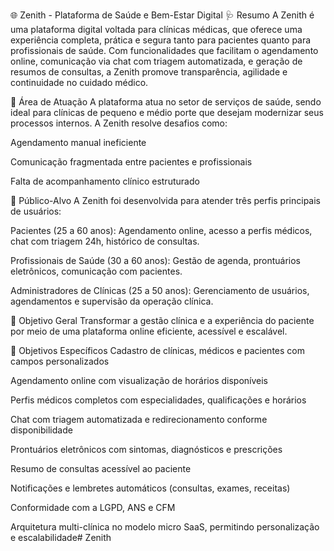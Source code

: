 🌐 Zenith - Plataforma de Saúde e Bem-Estar Digital
🩺 Resumo
A Zenith é uma plataforma digital voltada para clínicas médicas, que oferece uma experiência completa, prática e segura tanto para pacientes quanto para profissionais de saúde. Com funcionalidades que facilitam o agendamento online, comunicação via chat com triagem automatizada, e geração de resumos de consultas, a Zenith promove transparência, agilidade e continuidade no cuidado médico.

💼 Área de Atuação
A plataforma atua no setor de serviços de saúde, sendo ideal para clínicas de pequeno e médio porte que desejam modernizar seus processos internos. A Zenith resolve desafios como:

Agendamento manual ineficiente

Comunicação fragmentada entre pacientes e profissionais

Falta de acompanhamento clínico estruturado

🎯 Público-Alvo
A Zenith foi desenvolvida para atender três perfis principais de usuários:

Pacientes (25 a 60 anos): Agendamento online, acesso a perfis médicos, chat com triagem 24h, histórico de consultas.

Profissionais de Saúde (30 a 60 anos): Gestão de agenda, prontuários eletrônicos, comunicação com pacientes.

Administradores de Clínicas (25 a 50 anos): Gerenciamento de usuários, agendamentos e supervisão da operação clínica.

🌟 Objetivo Geral
Transformar a gestão clínica e a experiência do paciente por meio de uma plataforma online eficiente, acessível e escalável.

🎯 Objetivos Específicos
Cadastro de clínicas, médicos e pacientes com campos personalizados

Agendamento online com visualização de horários disponíveis

Perfis médicos completos com especialidades, qualificações e horários

Chat com triagem automatizada e redirecionamento conforme disponibilidade

Prontuários eletrônicos com sintomas, diagnósticos e prescrições

Resumo de consultas acessível ao paciente

Notificações e lembretes automáticos (consultas, exames, receitas)

Conformidade com a LGPD, ANS e CFM

Arquitetura multi-clínica no modelo micro SaaS, permitindo personalização e escalabilidade# Zenith

